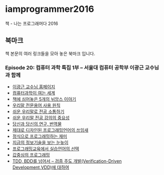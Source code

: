 # iamprogrammer2016
책 - 나는 프로그래머다 2016

## 북마크
책 본문의 여러 링크들을 모아 놓은 북마크 입니다.

### Episode 20: 컴퓨터 과학 특집 1부 – 서울대 컴퓨터 공학부 이광근 교수님과 함께
- [이광근 교수님 홈페이지](https://iamprogrammer.io/)
- [컴퓨터과학이 여는 세계](https://iamprogrammer.io/)
- [책에 심어놓은 5개의 뉘앙스 이야기](https://iamprogrammer.io/)
- [우리말 전문용어 사용 원칙](https://iamprogrammer.io/)
- [쉬운 우리말로 전공 소통하기](https://iamprogrammer.io/)
- [쉬운 우리말 전공 강의의 중요성](https://iamprogrammer.io/)
- [당신과 당신의 연구, 번역물](https://iamprogrammer.io/)
- [제대로 디자인된 프로그래밍언어의 쓰임새](https://iamprogrammer.io/)
- [정식으로 프로그래밍하는 재미](https://iamprogrammer.io/)
- [지금의 정보기술을 보는 눈높이](https://iamprogrammer.io/)
- [프로그래밍교육에서 실습언어의 선택](https://iamprogrammer.io/)
- [값중심의 프로그래밍](https://iamprogrammer.io/)
- [TDD, BDD를 넘어서 – 검증 주도 개발(Verification-Driven Development,VDD)에 대하여](https://iamprogrammer.io/)
